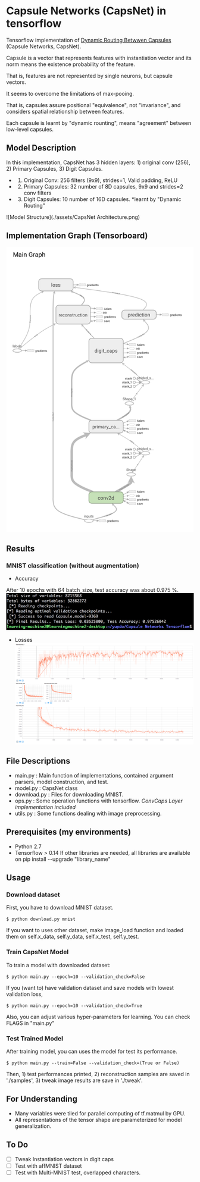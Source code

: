 # Capsule Networks (CapsNet) in tensorflow

Tensorflow implementation of [Dynamic Routing Betwwen Capsules](https://arxiv.org/abs/1710.09829) (Capsule Networks, CapsNet).

Capsule is a vector that represents features with instantiation vector and its norm means the existence probability of the feature.

That is, features are not represented by single neurons, but capsule vectors.

It seems to overcome the limitations of max-pooing.

That is, capsules assure positional "equivalence", not "invariance", and considers spatial relationship between features.

Each capsule is learnt by "dynamic rounting", means "agreement" between low-level capsules.


## Model Description
In this implementation, CapsNet has 3 hidden layers: 1) original conv (256), 2) Primary Capsules, 3) Digit Capsules.

- 1) Original Conv: 256 filters (9x9), strides=1, Valid padding, ReLU
- 2) Primary Capsules: 32 number of 8D capsules, 9x9 and strides=2 conv filters 
- 3) Digit Capsules: 10 number of 16D capsules. *learnt by "Dynamic Routing"

![Model Structure](./assets/CapsNet Architecture.png)

## Implementation Graph (Tensorboard)

![Graph](./assets/capsnet_graph.png)

## Results

### MNIST classification (without augmentation)

- Accuracy

After 10 epochs with 64 batch_size, test accuracy was about 0.975 %.
![mnist_accuracy_without_aug](./assets/mnist_test_result.jpeg)

- Losses
![mnist_loss_sum_without_aug](./assets/mnist_loss_summary.png)


## File Descriptions
- main.py : Main function of implementations, contained argument parsers, model construction, and test.
- model.py : CapsNet class
- download.py : Files for downloading MNIST. 
- ops.py : Some operation functions with tensorflow. *ConvCaps Layer implementation included*
- utils.py : Some functions dealing with image preprocessing.


## Prerequisites (my environments)
- Python 2.7
- Tensorflow > 0.14
If other libraries are needed, all libraries are available on pip install --upgrade "library_name"



## Usage

### Download dataset

First, you have to download MNIST dataset.

    $ python download.py mnist

If you want to uses other dataset, make image_load function and loaded them on self.x_data, self.y_data, self.x_test, self.y_test.


### Train CapsNet Model

To train a model with downloaded dataset:

    $ python main.py --epoch=10 --validation_check=False

If you (want to) have validation dataset and save models with lowest validation loss,

    $ python main.py --epoch=10 --validation_check=True

Also, you can adjust various hyper-parameters for learning. You can check FLAGS in "main.py"


### Test Trained Model

After training model, you can uses the model for test its performance.

    $ python main.py --train=False --validation_check=(True or False)

Then, 1) test performances printed, 2) reconstruction samples are saved in './samples', 3) tweak image results are save in './tweak'.


## For Understanding

- Many variables were tiled for parallel computing of tf.matmul by GPU.
- All representations of the tensor shape are parameterized for model generalization.

## To Do
- [ ] Tweak Instantiation vectors in digit caps
- [ ] Test with affMNIST dataset
- [ ] Test with Multi-MNIST test, overlapped characters.
